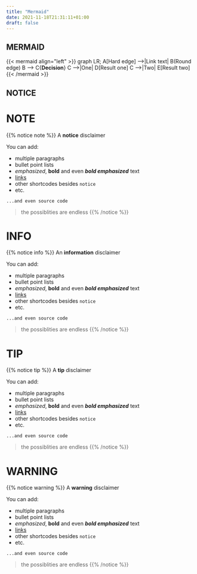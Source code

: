 ```yaml
---
title: "Mermaid"
date: 2021-11-18T21:31:11+01:00
draft: false
---
```


## MERMAID

{{< mermaid align="left" >}}
graph LR;
    A[Hard edge] -->|Link text| B(Round edge)
    B --> C{<strong>Decision</strong>}
    C -->|One| D[Result one]
    C -->|Two| E[Result two]
{{< /mermaid >}}

## NOTICE

# NOTE
{{% notice note %}}
A **notice** disclaimer

You can add:

- multiple paragraphs
- bullet point lists
- _emphasized_, **bold** and even ***bold emphasized*** text
- [links](https://example.com)
- other shortcodes besides `notice`
- etc.

```plaintext
...and even source code
```

> the possiblities are endless
{{% /notice %}}


# INFO
{{% notice info %}}
An **information** disclaimer

You can add:

- multiple paragraphs
- bullet point lists
- _emphasized_, **bold** and even ***bold emphasized*** text
- [links](https://example.com)
- other shortcodes besides `notice`
- etc.

```plaintext
...and even source code
```

> the possiblities are endless
{{% /notice %}}


# TIP
{{% notice tip %}}
A **tip** disclaimer

You can add:

- multiple paragraphs
- bullet point lists
- _emphasized_, **bold** and even ***bold emphasized*** text
- [links](https://example.com)
- other shortcodes besides `notice`
- etc.

```plaintext
...and even source code
```

> the possiblities are endless
{{% /notice %}}

# WARNING

{{% notice warning %}}
A **warning** disclaimer

You can add:

- multiple paragraphs
- bullet point lists
- _emphasized_, **bold** and even ***bold emphasized*** text
- [links](https://example.com)
- other shortcodes besides `notice`
- etc.

```plaintext
...and even source code
```

> the possiblities are endless
{{% /notice %}}